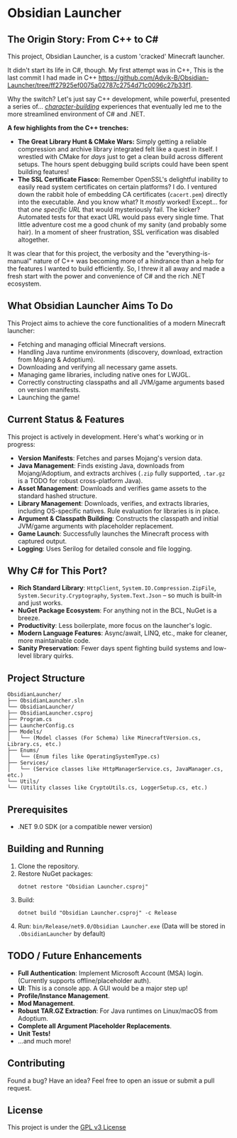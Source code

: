 ﻿# Obsidian Launcher

## The Origin Story: From C++ to C#

This project, Obsidian Launcher, is a custom 'cracked' Minecraft launcher.

It didn't start its life in C#, though. My first attempt was in C++, This is the last commit I had made in C++ https://github.com/Advik-B/Obsidian-Launcher/tree/ff27925ef0075a02787c2754d71c0096c27b33f1.

Why the switch? Let's just say C++ development, while powerful, presented a series of... *[character-building](./Images/rage-commits.png)* experiences that eventually led me to the more streamlined environment of C# and .NET.

**A few highlights from the C++ trenches:**

*   **The Great Library Hunt & CMake Wars:** Simply getting a reliable compression and archive library integrated felt like a quest in itself. I wrestled with CMake for *days* just to get a clean build across different setups. The hours spent debugging build scripts could have been spent building features!
*   **The SSL Certificate Fiasco:** Remember OpenSSL's delightful inability to easily read system certificates on certain platforms? I do. I ventured down the rabbit hole of embedding CA certificates (`cacert.pem`) directly into the executable. And you know what? It *mostly* worked! Except... for that *one specific URL* that would mysteriously fail. The kicker? Automated tests for that exact URL would pass every single time. That little adventure cost me a good chunk of my sanity (and probably some hair). In a moment of sheer frustration, SSL verification was disabled altogether.

It was clear that for this project, the verbosity and the "everything-is-manual" nature of C++ was becoming more of a hindrance than a help for the features I wanted to build efficiently. So, I threw it all away and made a fresh start with the power and convenience of C# and the rich .NET ecosystem.

## What Obsidian Launcher Aims To Do

This Project aims to achieve the core functionalities of a modern Minecraft launcher:

*   Fetching and managing official Minecraft versions.
*   Handling Java runtime environments (discovery, download, extraction from Mojang & Adoptium).
*   Downloading and verifying all necessary game assets.
*   Managing game libraries, including native ones for LWJGL.
*   Correctly constructing classpaths and all JVM/game arguments based on version manifests.
*   Launching the game!

## Current Status & Features

This project is actively in development. Here's what's working or in progress:

*   **Version Manifests**: Fetches and parses Mojang's version data.
*   **Java Management**: Finds existing Java, downloads from Mojang/Adoptium, and extracts archives (`.zip` fully supported, `.tar.gz` is a TODO for robust cross-platform Java).
*   **Asset Management**: Downloads and verifies game assets to the standard hashed structure.
*   **Library Management**: Downloads, verifies, and extracts libraries, including OS-specific natives. Rule evaluation for libraries is in place.
*   **Argument & Classpath Building**: Constructs the classpath and initial JVM/game arguments with placeholder replacement.
*   **Game Launch**: Successfully launches the Minecraft process with captured output.
*   **Logging**: Uses Serilog for detailed console and file logging.


## Why C# for This Port?

*   **Rich Standard Library**: `HttpClient`, `System.IO.Compression.ZipFile`, `System.Security.Cryptography`, `System.Text.Json` – so much is built-in and just works.
*   **NuGet Package Ecosystem**: For anything not in the BCL, NuGet is a breeze.
*   **Productivity**: Less boilerplate, more focus on the launcher's logic.
*   **Modern Language Features**: Async/await, LINQ, etc., make for cleaner, more maintainable code.
*   **Sanity Preservation**: Fewer days spent fighting build systems and low-level library quirks.

## Project Structure

```
ObsidianLauncher/
├── ObsidianLauncher.sln
└── ObsidianLauncher/
├── ObsidianLauncher.csproj
├── Program.cs
├── LauncherConfig.cs
├── Models/
│   └── (Model classes (For Schema) like MinecraftVersion.cs, Library.cs, etc.)
├── Enums/
│   └── (Enum files like OperatingSystemType.cs)
├── Services/
│   └── (Service classes like HttpManagerService.cs, JavaManager.cs, etc.)
└── Utils/
└── (Utility classes like CryptoUtils.cs, LoggerSetup.cs, etc.)
```

## Prerequisites

*   .NET 9.0 SDK (or a compatible newer version)

## Building and Running

1.  Clone the repository.
2.  Restore NuGet packages:
    ```
    dotnet restore "Obsidian Launcher.csproj"
    ```
3.  Build: 
    ```
    dotnet build "Obsidian Launcher.csproj" -c Release
    ```
4.  Run: `bin/Release/net9.0/Obsidian Launcher.exe`
    (Data will be stored in `.ObsidianLauncher` by default)

## TODO / Future Enhancements

*   **Full Authentication**: Implement Microsoft Account (MSA) login. (Currently supports offline/placeholder auth).
*   **UI**: This is a console app. A GUI would be a major step up!
*   **Profile/Instance Management**.
*   **Mod Management**.
*   **Robust TAR.GZ Extraction**: For Java runtimes on Linux/macOS from Adoptium.
*   **Complete all Argument Placeholder Replacements**.
*   **Unit Tests!**
*   ...and much more!

## Contributing

Found a bug? Have an idea? Feel free to open an issue or submit a pull request.

## License

This project is under the [GPL v3 License](LICENSE.txt)